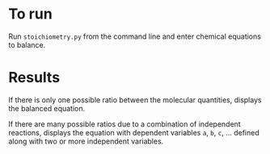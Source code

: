 # To run
Run `stoichiometry.py` from the command line and enter chemical equations to balance.

# Results
If there is only one possible ratio between the molecular quantities, displays the balanced equation.

If there are many possible ratios due to a combination of independent reactions, displays the equation
with dependent variables `a`, `b`, `c`, ... defined along with two or more independent variables.
